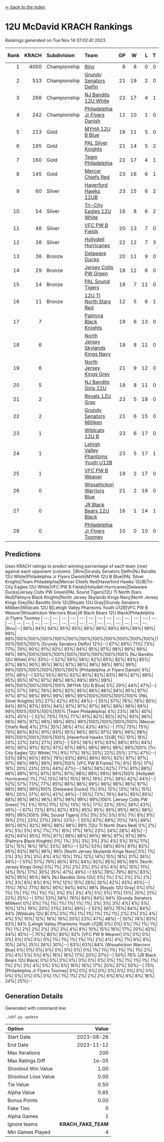 [<- back to the index](readme.md)
# 12U McDavid KRACH Rankings
Rankings generated on Tue Nov 14 07:02:41 2023.

Rank|KRACH|Subdivision|Team|GP|W|L|T|OTW|OTL|SoS|Exp Wins|Win Diff
---:|---:|:---|:---|---:|---:|---:|---:|---:|---:|---:|---:|---:
1|4000|Championship|[Rinx](https://gamesheetstats.com/seasons/3659/teams/142538/schedule)|8|8|0|0|0|0|74|8.8|-0.0
2|533|Championship|[Grundy Senators Delfin](https://gamesheetstats.com/seasons/3659/teams/140501/schedule)|21|19|2|0|0|0|68|19.9|0.0
3|266|Championship|[NJ Bandits 12U White](https://gamesheetstats.com/seasons/3659/teams/140510/schedule)|22|17|4|1|1|0|250|18.3|-0.0
4|242|Championship|[Philadelphia Jr Flyers Danish](https://gamesheetstats.com/seasons/3659/teams/140517/schedule)|11|10|1|0|0|0|30|10.9|0.0
5|213|Gold|[MYHA 12U B Blue](https://gamesheetstats.com/seasons/3659/teams/140509/schedule)|16|11|5|0|1|0|350|11.9|0.0
6|195|Gold|[PAL Silver Knights](https://gamesheetstats.com/seasons/3659/teams/140514/schedule)|21|14|5|2|0|0|345|15.9|0.0
7|160|Gold|[Team Philadelphia](https://gamesheetstats.com/seasons/3659/teams/140520/schedule)|22|17|4|1|0|0|76|18.4|0.0
8|145|Gold|[Mercer Chiefs Red](https://gamesheetstats.com/seasons/3659/teams/140508/schedule)|23|16|6|1|0|0|255|17.4|0.0
9|60|Silver|[Haverford Hawks 12UB](https://gamesheetstats.com/seasons/3659/teams/140503/schedule)|23|15|6|2|0|0|78|16.9|0.0
10|54|Silver|[Tri-City Eagles 12U White](https://gamesheetstats.com/seasons/3659/teams/140521/schedule)|16|8|6|2|0|0|113|9.9|0.0
11|48|Silver|[VFC PW B Fields](https://gamesheetstats.com/seasons/3659/teams/140522/schedule)|20|13|7|0|0|1|82|13.9|0.0
12|38|Silver|[Hollydell Hurricanes](https://gamesheetstats.com/seasons/3659/teams/140504/schedule)|22|12|7|3|0|2|79|14.4|0.0
13|36|Bronze|[Delaware Ducks](https://gamesheetstats.com/seasons/3659/teams/140500/schedule)|20|11|9|0|0|0|276|11.9|0.0
14|29|Bronze|[Jersey Colts PW Green](https://gamesheetstats.com/seasons/3659/teams/140505/schedule)|18|12|6|0|1|0|48|12.9|0.0
15|14|Bronze|[PAL Sound Tigers](https://gamesheetstats.com/seasons/3659/teams/140515/schedule)|18|7|11|0|1|0|160|7.9|0.0
16|11|Bronze|[12U TI North Stars Red](https://gamesheetstats.com/seasons/3659/teams/140499/schedule)|12|5|6|1|0|1|49|6.4|0.0
17|7||[Palmyra Black Knights](https://gamesheetstats.com/seasons/3659/teams/140516/schedule)|19|6|13|0|1|0|67|6.9|0.0
18|6||[North Jersey Skylands Kings Navy](https://gamesheetstats.com/seasons/3659/teams/140513/schedule)|19|8|11|0|2|1|77|8.9|0.0
19|6||[North Jersey Kings Grey](https://gamesheetstats.com/seasons/3659/teams/140512/schedule)|21|9|12|0|0|1|67|9.9|0.0
20|5||[NJ Bandits Girls 12U](https://gamesheetstats.com/seasons/3659/teams/140511/schedule)|19|8|11|0|0|0|39|8.9|0.0
21|2||[Royals 12U Gray](https://gamesheetstats.com/seasons/3659/teams/140519/schedule)|23|5|18|0|2|1|67|5.9|0.0
22|2||[Grundy Senators Milliken](https://gamesheetstats.com/seasons/3659/teams/140502/schedule)|21|6|15|0|0|1|210|6.9|0.0
23|1||[Wildcats 12U B](https://gamesheetstats.com/seasons/3659/teams/140524/schedule)|23|6|17|0|0|0|68|6.9|0.0
24|1||[Lehigh Valley Phantoms Youth U12B](https://gamesheetstats.com/seasons/3659/teams/140507/schedule)|23|5|17|1|0|1|83|6.4|0.0
25|1||[VFC PW B Weaver](https://gamesheetstats.com/seasons/3659/teams/140523/schedule)|19|2|17|0|1|0|284|2.9|0.0
26|0||[Wissahickon Warriors Blue](https://gamesheetstats.com/seasons/3659/teams/140525/schedule)|21|2|19|0|0|1|258|2.9|0.0
27|0||[JR Black Bears 12U Black](https://gamesheetstats.com/seasons/3659/teams/140506/schedule)|16|1|14|1|0|0|78|2.4|0.0
28|0||[Philadelphia Jr Flyers Toomey](https://gamesheetstats.com/seasons/3659/teams/140518/schedule)|10|0|10|0|0|0|384|0.9|0.0

## Predictions
Uses KRACH ratings to predict winning percentage of each team (row) against each opponent (column).
||Rinx|Grundy Senators Delfin|NJ Bandits 12U White|Philadelphia Jr Flyers Danish|MYHA 12U B Blue|PAL Silver Knights|Team Philadelphia|Mercer Chiefs Red|Haverford Hawks 12UB|Tri-City Eagles 12U White|VFC PW B Fields|Hollydell Hurricanes|Delaware Ducks|Jersey Colts PW Green|PAL Sound Tigers|12U TI North Stars Red|Palmyra Black Knights|North Jersey Skylands Kings Navy|North Jersey Kings Grey|NJ Bandits Girls 12U|Royals 12U Gray|Grundy Senators Milliken|Wildcats 12U B|Lehigh Valley Phantoms Youth U12B|VFC PW B Weaver|Wissahickon Warriors Blue|JR Black Bears 12U Black|Philadelphia Jr Flyers Toomey
| --: | --: | --: | --: | --: | --: | --: | --: | --: | --: | --: | --: | --: | --: | --: | --: | --: | --: | --: | --: | --: | --: | --: | --: | --: | --: | --: | --: | --: 
|Rinx|--| 88%| 94%| 94%| 95%| 95%| 96%| 96%| 99%| 99%| 99%| 99%| 99%| 99%|100%|100%|100%|100%|100%|100%|100%|100%|100%|100%|100%|100%|100%|100%
|Grundy Senators Delfin| 12%|--| 67%| 69%| 71%| 73%| 77%| 79%| 90%| 91%| 92%| 93%| 94%| 95%| 97%| 98%| 99%| 99%| 99%| 99%|100%|100%|100%|100%|100%|100%|100%|100%
|NJ Bandits 12U White|  6%| 33%|--| 52%| 56%| 58%| 62%| 65%| 82%| 83%| 85%| 87%| 88%| 90%| 95%| 96%| 97%| 98%| 98%| 98%| 99%| 99%| 99%|100%|100%|100%|100%|100%
|Philadelphia Jr Flyers Danish|  6%| 31%| 48%|--| 53%| 55%| 60%| 62%| 80%| 82%| 83%| 86%| 87%| 89%| 95%| 95%| 97%| 97%| 98%| 98%| 99%| 99%| 99%| 99%|100%|100%|100%|100%
|MYHA 12U B Blue|  5%| 29%| 44%| 47%|--| 52%| 57%| 59%| 78%| 80%| 82%| 85%| 86%| 88%| 94%| 95%| 97%| 97%| 97%| 98%| 99%| 99%| 99%| 99%|100%|100%|100%|100%
|PAL Silver Knights|  5%| 27%| 42%| 45%| 48%|--| 55%| 57%| 76%| 78%| 80%| 84%| 85%| 87%| 93%| 94%| 97%| 97%| 97%| 98%| 99%| 99%| 99%| 99%|100%|100%|100%|100%
|Team Philadelphia|  4%| 23%| 38%| 40%| 43%| 45%|--| 52%| 73%| 75%| 77%| 81%| 82%| 85%| 92%| 93%| 96%| 96%| 96%| 97%| 99%| 99%| 99%| 99%|100%|100%|100%|100%
|Mercer Chiefs Red|  4%| 21%| 35%| 38%| 41%| 43%| 48%|--| 71%| 73%| 75%| 79%| 80%| 83%| 91%| 93%| 95%| 96%| 96%| 97%| 99%| 99%| 99%| 99%|100%|100%|100%|100%
|Haverford Hawks 12UB|  1%| 10%| 18%| 20%| 22%| 24%| 27%| 29%|--| 53%| 56%| 61%| 63%| 68%| 81%| 84%| 90%| 90%| 91%| 92%| 97%| 97%| 98%| 98%| 99%| 99%| 99%|100%
|Tri-City Eagles 12U White|  1%|  9%| 17%| 18%| 20%| 22%| 25%| 27%| 47%|--| 53%| 58%| 60%| 65%| 79%| 83%| 89%| 89%| 90%| 92%| 97%| 97%| 97%| 98%| 99%| 99%| 99%|100%
|VFC PW B Fields|  1%|  8%| 15%| 17%| 18%| 20%| 23%| 25%| 44%| 47%|--| 56%| 58%| 62%| 77%| 81%| 88%| 88%| 89%| 91%| 97%| 97%| 97%| 98%| 99%| 99%| 99%|100%
|Hollydell Hurricanes|  1%|  7%| 13%| 14%| 15%| 16%| 19%| 21%| 39%| 42%| 44%|--| 52%| 57%| 73%| 77%| 85%| 86%| 86%| 89%| 96%| 96%| 96%| 97%| 99%| 99%| 99%|100%
|Delaware Ducks|  1%|  6%| 12%| 13%| 14%| 15%| 18%| 20%| 37%| 40%| 42%| 48%|--| 55%| 72%| 76%| 84%| 85%| 85%| 88%| 95%| 96%| 96%| 97%| 99%| 99%| 99%|100%
|Jersey Colts PW Green|  1%|  5%| 10%| 11%| 12%| 13%| 15%| 17%| 32%| 35%| 38%| 43%| 45%|--| 67%| 72%| 81%| 82%| 83%| 85%| 95%| 95%| 95%| 96%| 98%| 99%| 99%|100%
|PAL Sound Tigers|  0%|  3%|  5%|  5%|  6%|  7%|  8%|  9%| 19%| 21%| 23%| 27%| 28%| 33%|--| 55%| 67%| 69%| 70%| 74%| 89%| 90%| 90%| 92%| 96%| 98%| 98%| 99%
|12U TI North Stars Red|  0%|  2%|  4%|  5%|  5%|  6%|  7%|  7%| 16%| 17%| 19%| 23%| 24%| 28%| 45%|--| 62%| 64%| 65%| 70%| 87%| 88%| 88%| 90%| 96%| 97%| 97%| 99%
|Palmyra Black Knights|  0%|  1%|  3%|  3%|  3%|  3%|  4%|  5%| 10%| 11%| 12%| 15%| 16%| 19%| 33%| 38%|--| 52%| 53%| 58%| 80%| 81%| 82%| 85%| 93%| 96%| 96%| 99%
|North Jersey Skylands Kings Navy|  0%|  1%|  2%|  3%|  3%|  3%|  4%|  4%| 10%| 11%| 12%| 14%| 15%| 18%| 31%| 36%| 48%|--| 51%| 57%| 79%| 80%| 81%| 84%| 92%| 95%| 95%| 98%
|North Jersey Kings Grey|  0%|  1%|  2%|  2%|  3%|  3%|  4%|  4%|  9%| 10%| 11%| 14%| 15%| 17%| 30%| 35%| 47%| 49%|--| 55%| 78%| 79%| 80%| 83%| 92%| 95%| 95%| 98%
|NJ Bandits Girls 12U|  0%|  1%|  2%|  2%|  2%|  2%|  3%|  3%|  8%|  8%|  9%| 11%| 12%| 15%| 26%| 30%| 42%| 43%| 45%|--| 75%| 76%| 77%| 80%| 90%| 94%| 94%| 98%
|Royals 12U Gray|  0%|  0%|  1%|  1%|  1%|  1%|  1%|  1%|  3%|  3%|  3%|  4%|  5%|  5%| 11%| 13%| 20%| 21%| 22%| 25%|--| 51%| 53%| 58%| 76%| 84%| 84%| 94%
|Grundy Senators Milliken|  0%|  0%|  1%|  1%|  1%|  1%|  1%|  1%|  3%|  3%|  3%|  4%|  4%|  5%| 10%| 12%| 19%| 20%| 21%| 24%| 49%|--| 52%| 56%| 75%| 84%| 84%| 94%
|Wildcats 12U B|  0%|  0%|  1%|  1%|  1%|  1%|  1%|  1%|  2%|  3%|  3%|  4%|  4%|  5%| 10%| 12%| 18%| 19%| 20%| 23%| 47%| 48%|--| 55%| 74%| 83%| 83%| 94%
|Lehigh Valley Phantoms Youth U12B|  0%|  0%|  0%|  1%|  1%|  1%|  1%|  1%|  2%|  2%|  2%|  3%|  3%|  4%|  8%| 10%| 15%| 16%| 17%| 20%| 42%| 44%| 45%|--| 70%| 80%| 80%| 92%
|VFC PW B Weaver|  0%|  0%|  0%|  0%|  0%|  0%|  0%|  0%|  1%|  1%|  1%|  1%|  1%|  2%|  4%|  4%|  7%|  8%|  8%| 10%| 24%| 25%| 26%| 30%|--| 63%| 63%| 84%
|Wissahickon Warriors Blue|  0%|  0%|  0%|  0%|  0%|  0%|  0%|  0%|  1%|  1%|  1%|  1%|  1%|  1%|  2%|  3%|  4%|  5%|  5%|  6%| 16%| 16%| 17%| 20%| 37%|--| 50%| 76%
|JR Black Bears 12U Black|  0%|  0%|  0%|  0%|  0%|  0%|  0%|  0%|  1%|  1%|  1%|  1%|  1%|  1%|  2%|  3%|  4%|  5%|  5%|  6%| 16%| 16%| 17%| 20%| 37%| 50%|--| 75%
|Philadelphia Jr Flyers Toomey|  0%|  0%|  0%|  0%|  0%|  0%|  0%|  0%|  0%|  0%|  0%|  0%|  0%|  0%|  1%|  1%|  1%|  2%|  2%|  2%|  6%|  6%|  6%|  8%| 16%| 24%| 25%|--

## Generation Details

Generated with command line:
```
./ahf.py update
```

| Option | Value |
| :----- | ----: |
| Start Date | 2023-08-26 |
| End Date | 2023-11-12 |
| Max Iterations | 200 |
| Max Ratings Diff | 1e-05 |
| Shootout Win Value | 1.00 |
| Shootout Loss Value | 0.00 |
| Tie Value | 0.50 |
| Alpha Value | 0.85 |
| Bonus Points | 0.00 |
| Fake Ties | 0 |
| Alpha Games | 1 |
| Ignore teams | __KRACH_FAKE_TEAM__ |
| Min Games Played | 4 |

